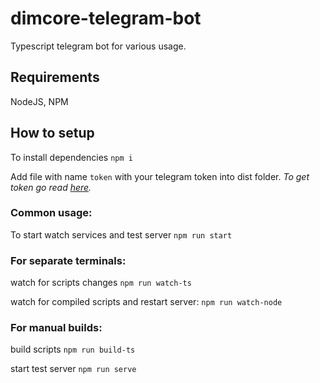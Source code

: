 # dimcore-telegram-bot

Typescript telegram bot for various usage.

## Requirements
NodeJS, NPM

## How to setup

To install dependencies
```npm i```

Add file with name ```token``` with your telegram token into dist folder.
*To get token go read [here](https://core.telegram.org/bots#3-how-do-i-create-a-bot).*

### Common usage:
To start watch services and test server
```npm run start```


### For separate terminals:
watch for scripts changes 
```npm run watch-ts```

watch for compiled scripts and restart server:
```npm run watch-node```

### For manual builds:
build scripts
```npm run build-ts```

start test server 
```npm run serve```

